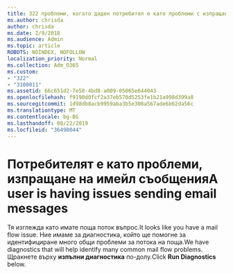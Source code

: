 ```yaml
---
title: 322 проблеми, когато даден потребител е като проблеми с изпращането
ms.author: chrisda
author: chrisda
ms.date: 2/9/2018
ms.audience: Admin
ms.topic: article
ROBOTS: NOINDEX, NOFOLLOW
localization_priority: Normal
ms.collection: Adm_O365
ms.custom:
- "322"
- "3100011"
ms.assetid: 66c651d2-7e58-4bd8-a009-05065e644043
ms.openlocfilehash: f9190d0fcf2a37eb570d5253fe1b21a998d399a8
ms.sourcegitcommit: 1d98db8acb9959aba3b5e308a567ade6b62da56c
ms.translationtype: MT
ms.contentlocale: bg-BG
ms.lasthandoff: 08/22/2019
ms.locfileid: "36498044"
---
```

# <a name="a-user-is-having-issues-sending-email-messages"></a><span data-ttu-id="6a725-102">Потребителят е като проблеми, изпращане на имейл съобщения</span><span class="sxs-lookup"><span data-stu-id="6a725-102">A user is having issues sending email messages</span></span>

<span data-ttu-id="6a725-103">Тя изглежда като имате поща поток въпрос.</span><span class="sxs-lookup"><span data-stu-id="6a725-103">It looks like you have a mail flow issue.</span></span> <span data-ttu-id="6a725-104">Ние имаме за диагностика, който ще помогне за идентифициране много общи проблеми за потока на поща.</span><span class="sxs-lookup"><span data-stu-id="6a725-104">We have diagnostics that will help identify many common mail flow problems.</span></span> <span data-ttu-id="6a725-105">Щракнете върху **изпълни диагностика** по-долу.</span><span class="sxs-lookup"><span data-stu-id="6a725-105">Click **Run Diagnostics** below.</span></span>
